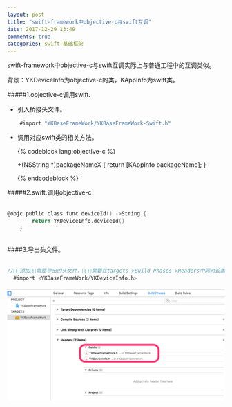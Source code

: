 ```yaml
---
layout: post
title: "swift-framework中objective-c与swift互调"
date: 2017-12-29 13:49
comments: true
categories: swift-基础框架
---
```


swift-framework中objective-c与swift互调实际上与普通工程中的互调类似。

<!--more-->

背景：YKDeviceInfo为objective-c的类，KAppInfo为swift类。

#####1.objective-c调用swift.

* 引入桥接头文件。

```objective-c
    #import "YKBaseFrameWork/YKBaseFrameWork-Swift.h"

```

* 调用对应swift类的相关方法。
 
 	{% codeblock lang:objective-c %} 
 
	+(NSString *)packageNameX {
   	 return [KAppInfo packageName];
	 }

	{% endcodeblock %}
`

#####2.swift.调用objective-c

``` objective-c

@objc public class func deviceId() ->String {
        return YKDeviceInfo.deviceId()
    }
    
```

####3.导出头文件。

``` objective-c

//添加需要导出的头文件，需要在targets->Build Phases->Headers中同时设置。
  #import <YKBaseFrameWork/YKDeviceInfo.h>

```

![image](/images/post/2017-12-29-swift-frameworkzhong-objective-cyu-swifthu-diao/header_file_setting.png) 

